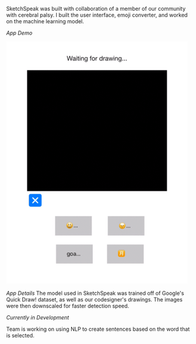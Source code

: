 SketchSpeak was built with collaboration of a member of our community with cerebral palsy. I built the user interface, emoji converter, and worked on the machine learning model.

*App Demo*

![SketchSpeak Demo](https://github.com/kripat06/SketchSpeak/blob/37f494ebdf58a79272edc4f55518ac248a07d110/images/potato_demo_readme.gif)

*App Details*
The model used in SketchSpeak was trained off of Google's Quick Draw! dataset, as well as our codesigner's drawings. The images were then downscaled for faster detection speed.  

*Currently in Development*

Team is working on using NLP to create sentences based on the word that is selected.
